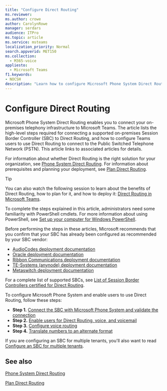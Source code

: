 ```yaml
---
title: "Configure Direct Routing"
ms.reviewer: 
ms.author: crowe
author: CarolynRowe
manager: serdars
audience: ITPro
ms.topic: article
ms.service: msteams
localization_priority: Normal
search.appverid: MET150
ms.collection: 
  - M365-voice
appliesto: 
  - Microsoft Teams
f1.keywords:
- NOCSH
description: "Learn how to configure Microsoft Phone System Direct Routing."
---
```


# Configure Direct Routing

Microsoft Phone System Direct Routing enables you to connect your on-premises telephony infrastructure to Microsoft Teams. The article lists the high-level steps required for connecting a supported on-premises Session Border Controller (SBC) to Direct Routing, and how to configure Teams users to use Direct Routing to connect to the Public Switched Telephone Network (PSTN). This article links to associated articles for details.  

For information about whether Direct Routing is the right solution for your organization, see [Phone System Direct Routing](direct-routing-landing-page.md). For information about prerequisites and planning your deployment, see [Plan Direct Routing](direct-routing-plan.md).

> [!Tip]
> You can also watch the following session to learn about the benefits of Direct Routing, how to plan for it, and how to deploy it: [Direct Routing in Microsoft Teams](https://aka.ms/teams-direct-routing).

To complete the steps explained in this article, administrators need some familiarity with PowerShell cmdlets. For more information about using PowerShell, see [Set up your computer for Windows PowerShell](https://docs.microsoft.com/SkypeForBusiness/set-up-your-computer-for-windows-powershell/set-up-your-computer-for-windows-powershell). 

Before performing the steps in these articles, Microsoft recommends that you confirm that your SBC has already been configured as recommended by your SBC vendor: 

- [AudioCodes deployment documentation](https://www.audiocodes.com/solutions-products/products/products-for-microsoft-365/direct-routing-for-microsoft-teams)
- [Oracle deployment documentation](https://www.oracle.com/industries/communications/enterprise-session-border-controller/microsoft.html)
- [Ribbon Communications deployment documentation](https://ribboncommunications.com/solutions/enterprise-solutions/microsoft-solutions/direct-routing-microsoft-teams-calling)
- [TE-Systems (anynode) deployment documentation](https://www.anynode.de/anynode-and-microsoft-teams/)
- [Metaswitch deployment documentation](https://www.metaswitch.com/products/core-network/perimeta-sbc)

For a complete list of supported SBCs, see [List of Session Border Controllers certified for Direct Routing](direct-routing-border-controllers.md).

To configure Microsoft Phone System and enable users to use Direct Routing, follow these steps: 

- **Step 1.** [Connect the SBC with Microsoft Phone System and validate the connection](direct-routing-connect-the-sbc.md)
- **Step 2.** [Enable users for Direct Routing, voice, and voicemail](direct-routing-enable-users.md)
- **Step 3.** [Configure voice routing](direct-routing-voice-routing.md)
- **Step 4.** [Translate numbers to an alternate format](direct-routing-translate-numbers.md) 

If you are configuring an SBC for multiple tenants, you'll also want to read [Configure an SBC for multiple tenants](direct-routing-sbc-multiple-tenants.md).


## See also

[Phone System Direct Routing](direct-routing-landing-page.md)

[Plan Direct Routing](direct-routing-plan.md)

